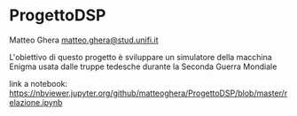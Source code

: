 # ProgettoDSP

Matteo Ghera matteo.ghera@stud.unifi.it      


L'obiettivo di questo progetto è sviluppare un simulatore della macchina Enigma usata dalle truppe tedesche durante la Seconda Guerra Mondiale


link a notebook: https://nbviewer.jupyter.org/github/matteoghera/ProgettoDSP/blob/master/relazione.ipynb